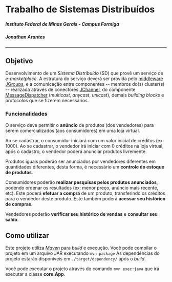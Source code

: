 # Trabalho de Sistemas Distribuídos
##### Instituto Federal de Minas Gerais - Campus Formiga
##### Jonathan Arantes

___

## Objetivo

Desenvolvimento de um _Sistema Distribuído_ (SD) que provê um serviço de _e-marketplace_. A estrutura do serviço deverá ser provida pelo [middleware JGroups](jgroups.org), e a comunicação entre componentes -- membros do(s) cluster(s) -- realizada através de conectores [JChannel](http://jgroups.org/manual/index.html#JChannel), do componente [MessageDispatcher](jgroups.org/manual/index.html#MessageDispatcher) (_multicast_, _anycast_, _unicast_), demais _building blocks_ e protocolos que se fizerem necessários.

### Funcionalidades

O serviço deve permitir o __anúncio__ de produtos (dos vendedores) para serem comercializados (aos consumidores) em uma loja virtual.

Ao se cadastrar, o consumidor iniciará com um valor inicial de créditos (ex: 1000). Ao se cadastrar, o vendedor irá iniciar com 0 créditos na loja virtual, após o cadastro, o vendedor poderá anunciar produtos livremente.

Produtos iguais poderão ser anunciados por vendedores diferentes em quantidades diferentes, desta forma, é necessário um __controle do estoque de produtos__.

Consumidores poderão __realizar pesquisas pelos produtos anunciados__, podendo ordenar os resultados (ex: menor preço, anúncio mais recente, etc). Este poderá __efetuar a compra__ de um produto, transferindo os créditos para o vendedor deste produto. Este também poderá __acessar seu histórico de compras__.

Vendedores poderão __verificar seu histórico de vendas__ e __consultar seu saldo__.

## Como utilizar

Este projeto utiliza [_Maven_](https://maven.apache.org/install.html) para _build_ e execução. Você pode compilar o projeto em um arquivo JAR executando `mvn package` As dependências do projeto estarão disponíveis em `./target/dependency/` após o _build_.

Você pode executar o projeto através do comando `mvn exec:java` que irá executar a classe __core.App__.
